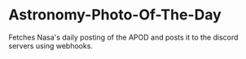 # Astronomy-Photo-Of-The-Day

Fetches Nasa's daily posting of the APOD and posts it to the discord servers using webhooks.
